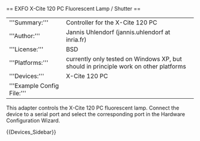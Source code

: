 == EXFO X-Cite 120 PC Fluorescent Lamp / Shutter ==

<table><tr><td>
'''Summary:'''</td><td>Controller for the X-Cite 120 PC</td></tr>
<tr><td>'''Author:'''</td><td>Jannis Uhlendorf (jannis.uhlendorf at inria.fr)</td></tr>
<tr><td>'''License:'''</td><td>BSD</td></tr> 
<tr><td>'''Platforms:'''</td><td>currently only tested on Windows XP, but should in principle work on other platforms</td></tr>
<tr><td>'''Devices:'''</td><td>X-Cite 120 PC</td></tr>
<tr><td>'''Example Config File:'''</td><td></td></tr>
</table>


This adapter controls the X-Cite 120 PC fluorescent lamp. Connect the device to a serial port and select the corresponding port in the Hardware Configuration Wizard.


{{Devices_Sidebar}}

